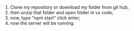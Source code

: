 1) Clone my repository or download my folder from git hub;
2) then unzip that folder and open folder in vs code;
3) now, type "npm start" click enter;
4) now the server will be running.
